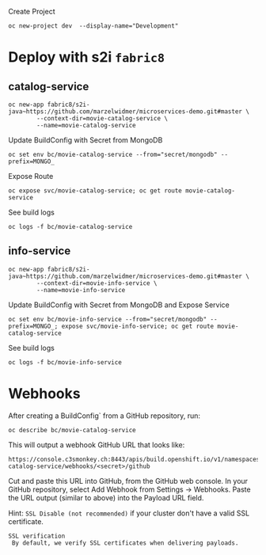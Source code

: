 Create Project
```
oc new-project dev  --display-name="Development"
```


# Deploy with s2i `fabric8`
## catalog-service
```
oc new-app fabric8/s2i-java~https://github.com/marzelwidmer/microservices-demo.git#master \
        --context-dir=movie-catalog-service \
        --name=movie-catalog-service
```
Update BuildConfig with Secret from MongoDB
```
oc set env bc/movie-catalog-service --from="secret/mongodb" --prefix=MONGO_
```
Expose Route
```
oc expose svc/movie-catalog-service; oc get route movie-catalog-service
```

See build logs
```
oc logs -f bc/movie-catalog-service
```



## info-service
```
oc new-app fabric8/s2i-java~https://github.com/marzelwidmer/microservices-demo.git#master \
        --context-dir=movie-info-service \
        --name=movie-info-service
```
Update BuildConfig with Secret from MongoDB and Expose Service
```
oc set env bc/movie-info-service --from="secret/mongodb" --prefix=MONGO_; expose svc/movie-info-service; oc get route movie-catalog-service
```

See build logs
```
oc logs -f bc/movie-info-service
```



# Webhooks
After creating a BuildConfig` from a GitHub repository, run:

```
oc describe bc/movie-catalog-service
```

This will output a webhook GitHub URL that looks like:
``` 
https://console.c3smonkey.ch:8443/apis/build.openshift.io/v1/namespaces/development/buildconfigs/movie-catalog-service/webhooks/<secret>/github
```
Cut and paste this URL into GitHub, from the GitHub web console.
In your GitHub repository, select Add Webhook from Settings → Webhooks.
Paste the URL output (similar to above) into the Payload URL field.

Hint: `SSL Disable (not recommended)` if your cluster don't have a valid SSL certificate.
```
SSL verification
 By default, we verify SSL certificates when delivering payloads.
```
  




 